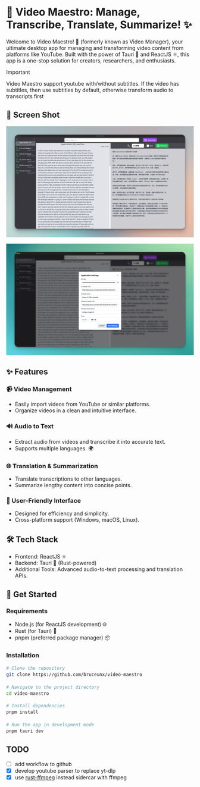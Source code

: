 # 🎥 Video Maestro: Manage, Transcribe, Translate, Summarize! ✨

Welcome to Video Maestro! 🚀 (formerly known as Video Manager), your ultimate desktop app for managing and transforming video content from platforms like YouTube. Built with the power of Tauri 🦀 and ReactJS ⚛️, this app is a one-stop solution for creators, researchers, and enthusiasts.

> [!IMPORTANT]
> Video Maestro support youtube with/without subtitles. If the video has subtitles, then use subtitles by default, otherwise transform audio to transcripts first

## 📸 Screen Shot

<p align="center">
  <img src="docs/screenshot1.png" alt="Video Maestro Screenshot" width="600">
</p>

<p align="center">
  <img src="docs/screenshot2.png" alt="Video Maestro Screenshot" width="600">
</p>

## ✨ Features

### 📹 Video Management

- Easily import videos from YouTube or similar platforms.
- Organize videos in a clean and intuitive interface.

### 🔊 Audio to Text

- Extract audio from videos and transcribe it into accurate text.
- Supports multiple languages. 🌍

### 🌐 Translation & Summarization

- Translate transcriptions to other languages.
- Summarize lengthy content into concise points.

### 🎨 User-Friendly Interface

- Designed for efficiency and simplicity.
- Cross-platform support (Windows, macOS, Linux).

## 🛠️ Tech Stack

- Frontend: ReactJS ⚛️
- Backend: Tauri 🦀 (Rust-powered)
- Additional Tools: Advanced audio-to-text processing and translation APIs.

## 🚀 Get Started

### Requirements

- Node.js (for ReactJS development) 🌐
- Rust (for Tauri) 🦀
- pnpm (preferred package manager) 📦

### Installation

```bash
# Clone the repository
git clone https://github.com/bruceunx/video-maestro

# Navigate to the project directory
cd video-maestro

# Install dependencies
pnpm install

# Run the app in development mode
pnpm tauri dev
```

## TODO

- [ ] add workflow to github
- [x] develop youtube parser to replace yt-dlp
- [x] use [rust-ffmpeg](https://github.com/CapSoftware/rust-ffmpeg) instead sidercar with ffmpeg
